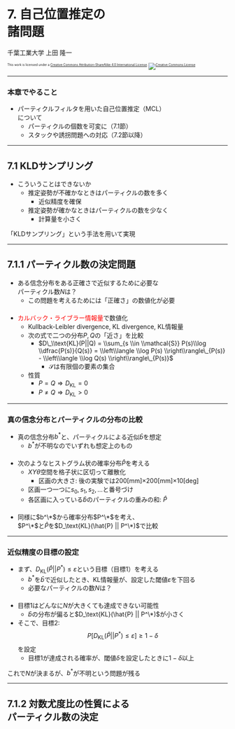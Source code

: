 $\newcommand{\V}[1]{\boldsymbol{#1}}$

# 7. 自己位置推定の<br />諸問題

千葉工業大学 上田 隆一

<p style="font-size:50%">
This work is licensed under a <a rel="license" href="http://creativecommons.org/licenses/by-sa/4.0/">Creative Commons Attribution-ShareAlike 4.0 International License</a>.
<a rel="license" href="http://creativecommons.org/licenses/by-sa/4.0/">
<img alt="Creative Commons License" style="border-width:0" src="https://i.creativecommons.org/l/by-sa/4.0/88x31.png" /></a>
</p>

---

### 本章でやること

* パーティクルフィルタを用いた自己位置推定（MCL）<br />について
    * パーティクルの個数を可変に（7.1節）
    * スタックや誘拐問題への対応（7.2節以降）

---

## 7.1 KLDサンプリング

* こういうことはできないか
    * 推定姿勢が不確かなときはパーティクルの数を多く
        * 近似精度を確保
    * 推定姿勢が確かなときはパーティクルの数を少なく
        * 計算量を小さく

「KLDサンプリング」という手法を用いて実現

---

## 7.1.1 パーティクル数の決定問題

* ある信念分布をある正確さで近似するために必要な<br />パーティクル数$N$は？
    * この問題を考えるためには「正確さ」の数値化が必要<br />　
* <span style="color:red">カルバック・ライブラー情報量</span>で数値化
    * Kullback-Leibler divergence, KL divergence, KL情報量
    * 次の式で二つの分布$P,Q$の「近さ」を比較
        * $D\_\\text{KL}(P||Q) = \\sum_{s \\in \\mathcal{S}} P(s)\\log \\dfrac{P(s)}{Q(s)} = \\left\\langle \\log P(s) \\right\\rangle\_{P(s)} - \\left\\langle \\log Q(s) \\right\\rangle\_{P(s)}$
            * $\mathcal{S}$は有限個の要素の集合
    * 性質
        * $P=Q \Longrightarrow D_\text{KL} = 0$
        * $P\neq Q \Longrightarrow D_\text{KL} > 0$


---

### 真の信念分布とパーティクルの分布の比較

* 真の信念分布$b^*$と、パーティクルによる近似$\hat{b}$を想定
    * $b^*$が不明なのでいずれも想定上のもの<br />　
* 次のようなヒストグラム状の確率分布$\hat{P}$を考える
    * $XY\theta$空間を格子状に区切って離散化
        * 区画の大きさ: 後の実験では200[mm]$\times$200[mm]$\times$10[deg]
    * 区画一つ一つに$s_0, s_1, s_2, \dots$と番号づけ
    * 各区画に入っている$\hat{b}$のパーティクルの重みの和: $\hat{P}$<br />　
* 同様に$b^\*$から確率分布$P^\*$を考え、<br />$P^\*$と$\hat{P}$を$D_\text{KL}(\hat{P} || P^\*)$で比較

---

### 近似精度の目標の設定

* まず、$D_\text{KL}(\hat{P} || P^*) \le\varepsilon$という目標（目標1）を考える
    * $b^*$を$\hat{b}$で近似したとき、KL情報量が、設定した閾値$\varepsilon$を下回る
    * 必要なパーティクルの数$N$は？<br />　
* 目標1はどんなに$N$が大きくても達成できない可能性
    * $\hat{b}$の分布が偏ると$D_\text{KL}(\hat{P} || P^\*)$が小さく
* そこで、目標2: $$P\left[ D_\text{KL}(\hat{P} || P^*) \le\varepsilon \right] \ge 1 - \delta$$
を設定
    * 目標1が達成される確率が、閾値$\delta$を設定したときに$1-\delta$以上

これで$N$が決まるが、$b^*$が不明という問題が残る

---

## 7.1.2 対数尤度比の性質による<br />パーティクル数の決定

